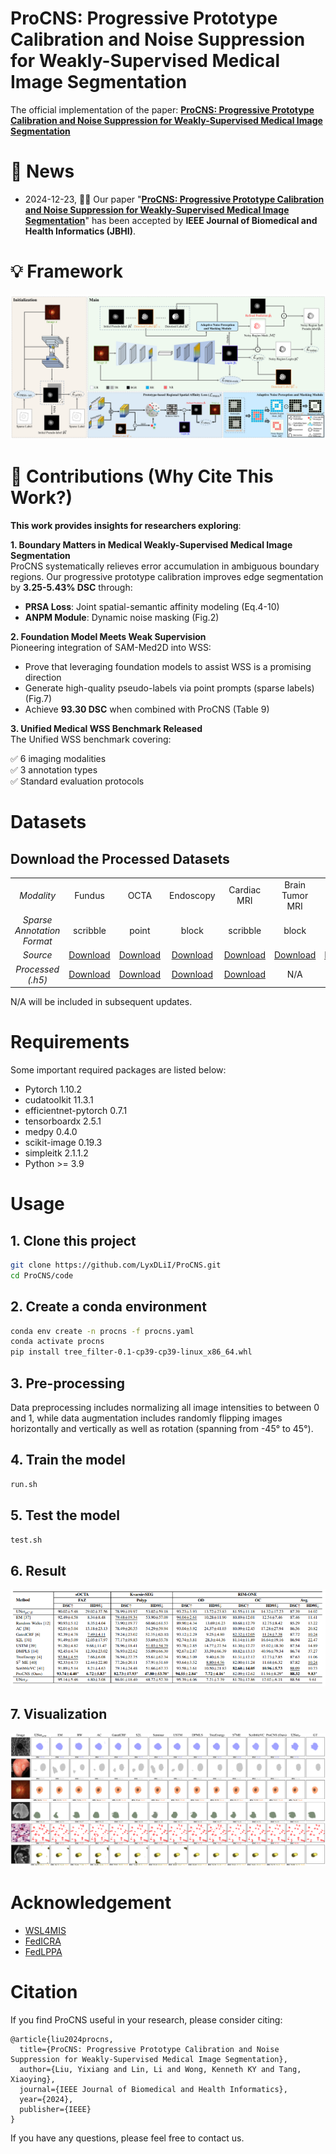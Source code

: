 # ProCNS: Progressive Prototype Calibration and Noise Suppression for Weakly-Supervised Medical Image Segmentation
The official implementation of the paper: [**ProCNS: Progressive Prototype Calibration and Noise Suppression for Weakly-Supervised Medical Image Segmentation**](https://arxiv.org/abs/2401.14074)
# 🔔 News
- 2024-12-23, 🎉🎉 Our paper "[**ProCNS: Progressive Prototype Calibration and Noise Suppression for Weakly-Supervised Medical Image Segmentation**](https://arxiv.org/abs/2401.14074)" has been accepted by **IEEE Journal of Biomedical and Health Informatics (JBHI)**.
# 💡 Framework
![TEL](image/framework.png)

# 🌟 Contributions (Why Cite This Work?)
**This work provides insights for researchers exploring**:  

**1. Boundary Matters in Medical Weakly-Supervised Medical Image Segmentation**  
ProCNS systematically relieves error accumulation in ambiguous boundary regions. Our progressive prototype calibration improves edge segmentation by **3.25-5.43% DSC** through:
- **PRSA Loss**: Joint spatial-semantic affinity modeling (Eq.4-10)
- **ANPM Module**: Dynamic noise masking (Fig.2)

**2. Foundation Model Meets Weak Supervision**  
Pioneering integration of SAM-Med2D into WSS:
- Prove that leveraging foundation models to assist WSS is a promising direction
- Generate high-quality pseudo-labels via point prompts (sparse labels) (Fig.7)
- Achieve **93.30 DSC** when combined with ProCNS (Table 9)

**3. Unified Medical WSS Benchmark Released**  
The Unified WSS benchmark covering:

✅ 6 imaging modalities  
✅ 3 annotation types  
✅ Standard evaluation protocols  

  
# Datasets
## Download the Processed Datasets

<table>
  <tbody>
    <tr>
      <td align="center"><i>Modality</i></td>
      <td align="center">Fundus</td>
      <td align="center">OCTA</td>
      <td align="center">Endoscopy</td>
      <td align="center">Cardiac MRI</td>
      <td align="center">Brain Tumor MRI</td>
      <td align="center">H\&E</td>
    </tr>
    <tr>
      <td align="center"><i>Sparse Annotation Format</i></td>
      <td align="center">scribble</td>
      <td align="center">point</td>
      <td align="center">block</td>
      <td align="center">scribble</td>
      <td align="center">block</td>
      <td align="center">point</td>
    </tr>
    <tr>
      <td align="center"><i>Source</i></td>
      <td align="center"><a href="https://drive.google.com/drive/folders/1tCed5NFJoEZgW2dT2nyEWSbU9-ihY7EO">Download</a></td> 
      <td align="center"><a href="https://drive.google.com/drive/folders/13UZ0XdOba0Mi7q60a6cp-I4gj-uENnbj">Download</a></td>  
      <td align="center"><a href="https://drive.google.com/drive/folders/16keFJ_qpg4G1MJMDPdejSB6FZe_xYbM2">Download</a></td>  
      <td align="center"><a href="https://github.com/HiLab-git/WSL4MIS/tree/main/data/ACDC">Download</a></td> 
      <td align="center"><a href="https://www.kaggle.com/datasets/debobratachakraborty/brats2019-dataset">Download</a></td>  
      <td align="center"><a href="https://ieeexplore.ieee.org/abstract/document/7872382">Paper</a></td>  
    </tr>
    <tr>
      <td align="center"><i>Processed (.h5)</i></td>
      <td align="center"><a href="https://github.com/LyxDLiI/ProCNS/tree/main/data">Download</a></td> 
      <td align="center"><a href="https://github.com/LyxDLiI/ProCNS/tree/main/data">Download</a></td>  
      <td align="center"><a href="https://github.com/LyxDLiI/ProCNS/tree/main/data">Download</a></td> 
      <td align="center"><a href="https://github.com/HiLab-git/WSL4MIS/tree/main/data/ACDC">Download</a></td> 
      <td align="center"><a>N/A</a></td>  
      <td align="center"><a>N/A</a></td>  
    </tr>

  </tbody>
</table>
N/A will be included in subsequent updates.

# Requirements
Some important required packages are listed below:
* Pytorch 1.10.2
* cudatoolkit 11.3.1
* efficientnet-pytorch 0.7.1
* tensorboardx 2.5.1
* medpy 0.4.0
* scikit-image 0.19.3
* simpleitk  2.1.1.2
* Python >= 3.9
# Usage
## 1. Clone this project
``` bash
git clone https://github.com/LyxDLiI/ProCNS.git
cd ProCNS/code
```

## 2. Create a conda environment
``` bash
conda env create -n procns -f procns.yaml
conda activate procns
pip install tree_filter-0.1-cp39-cp39-linux_x86_64.whl
```
## 3. Pre-processing
Data preprocessing includes normalizing all image intensities to between 0 and 1, while data augmentation includes randomly flipping images horizontally and vertically as well as rotation (spanning from -45° to 45°).

## 4. Train the model
``` bash 
run.sh
```

## 5. Test the model
``` bash
test.sh
```
## 6. Result
<div style="text-align: center;">
  <img src="image/output_table.png" alt="TEL">
</div>

## 7. Visualization
<div>
  <img src="image/output.png" alt="TEL">
</div>

# Acknowledgement
* [WSL4MIS](https://github.com/HiLab-git/WSL4MIS)
* [FedICRA](https://github.com/llmir/FedICRA)
* [FedLPPA](https://github.com/llmir/FedLPPA)

# Citation
If you find ProCNS useful in your research, please consider citing:
```
@article{liu2024procns,
  title={ProCNS: Progressive Prototype Calibration and Noise Suppression for Weakly-Supervised Medical Image Segmentation},
  author={Liu, Yixiang and Lin, Li and Wong, Kenneth KY and Tang, Xiaoying},
  journal={IEEE Journal of Biomedical and Health Informatics},
  year={2024},
  publisher={IEEE}
}
```
If you have any questions, please feel free to contact us.




